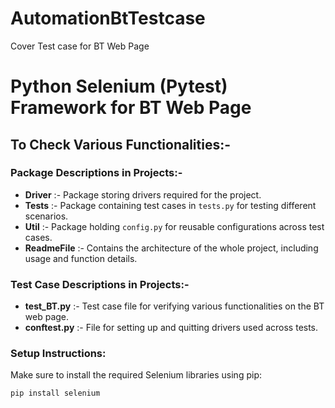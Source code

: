 # AutomationBtTestcase
Cover Test case for BT Web Page

# Python Selenium (Pytest) Framework for BT Web Page
## To Check Various Functionalities:-

### Package Descriptions in Projects:-
- **Driver** :- Package storing drivers required for the project.
- **Tests** :- Package containing test cases in `tests.py` for testing different scenarios.
- **Util** :- Package holding `config.py` for reusable configurations across test cases.
- **ReadmeFile** :- Contains the architecture of the whole project, including usage and function details.

### Test Case Descriptions in Projects:-
- **test_BT.py** :- Test case file for verifying various functionalities on the BT web page.
- **conftest.py** :- File for setting up and quitting drivers used across tests.

### Setup Instructions:
Make sure to install the required Selenium libraries using pip:
```bash
pip install selenium



